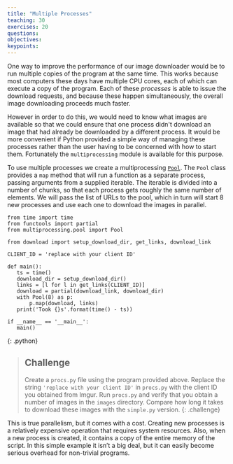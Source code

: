 ```yaml
---
title: "Multiple Processes"
teaching: 30
exercises: 20
questions:
objectives:
keypoints:
---
```

One way to improve the performance of our image downloader would be to run multiple copies of the program at the same time. This works because
most computers these days have multiple CPU cores, each of which can execute a copy of the program. Each of these *processes* is able to issue the download 
requests, and because these happen simultaneously, the overall image downloading proceeds much faster. 

However in order to do this, we would need to know what images are available so that we could ensure that one process didn't download an image
that had already be downloaded by a different process. It would be more convenient if Python provided a simple way of managing these processes 
rather than the user having to be concerned with how to start them. Fortunately the `multiprocessing` module is available for this purpose.

To use multiple processes we create a multiprocessing [`Pool`](https://docs.python.org/2/library/multiprocessing.html#module-multiprocessing.pool). 
The `Pool` class provides a `map` method that will run a function as a separate process, passing arguments from a supplied iterable. The iterable
is divided into a number of chunks, so that each process gets roughly the same number of elements. We will pass the list of URLs to the pool, which 
in turn will start 8 new processes and use each one to download the images in parallel. 

~~~
from time import time
from functools import partial
from multiprocessing.pool import Pool

from download import setup_download_dir, get_links, download_link

CLIENT_ID = 'replace with your client ID'

def main():
   ts = time()
   download_dir = setup_download_dir()
   links = [l for l in get_links(CLIENT_ID)]
   download = partial(download_link, download_dir)
   with Pool(8) as p:
       p.map(download, links)
   print('Took {}s'.format(time() - ts))

if __name__ == '__main__':
   main()
~~~
{: .python}

> ## Challenge
>
> Create a `procs.py` file using the program provided above. Replace the string `'replace with your client ID'` in 
> `procs.py` with the client ID you obtained from Imgur. Run `procs.py` and verify that you obtain a number of images in the `images`
> directory. Compare how long it takes to download these images with the `simple.py` version.
{: .challenge}

This is true parallelism, but it comes with a cost. Creating new processes is a relatively expensive operation that requires system resources.
Also, when a new process is created, it contains a copy of the entire memory of the script. In this simple example it isn’t a big deal, but it 
can easily become serious overhead for non-trivial programs.